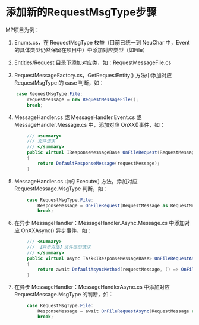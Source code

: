 # 添加新的RequestMsgType步骤

MP项目为例：

1. Enums.cs，在 RequestMsgType 枚举（目前已统一到 NeuChar 中，Event 的具体类型仍然保留在项目中）中添加对应类型（如File）

2. Entities/Request 目录下添加对应类，如：RequestMessageFile.cs

3. RequestMessageFactory.cs，GetRequestEntity() 方法中添加对应 RequestMsgType 的 case 判断，如：

``` C#
    case RequestMsgType.File:
        requestMessage = new RequestMessageFile();
        break;
```

4. MessageHandler.cs 或 MessageHandler.Event.cs 或 MessageHandler.Message.cs 中，添加对应 OnXX()事件，如：

``` C#
        /// <summary>
        /// 文件请求
        /// </summary>
        public virtual IResponseMessageBase OnFileRequest(RequestMessageFile requestMessage)
        {
            return DefaultResponseMessage(requestMessage);
        }
```

5. MessageHandler.cs 中的 Execute() 方法，添加对应 RequestMessage.MsgType 判断，如：

``` C#
        case RequestMsgType.File:
            ResponseMessage = OnFileRequest(RequestMessage as RequestMessageFile);
            break;

```

6.  在异步 MessageHandler：MessageHandler.Async.Message.cs 中添加对应 OnXXAsync() 异步事件，如：

``` C#
        /// <summary>
        /// 【异步方法】文件类型请求
        /// </summary>
        public virtual async Task<IResponseMessageBase> OnFileRequestAsync(RequestMessageFile requestMessage)
        {
            return await DefaultAsyncMethod(requestMessage, () => OnFileRequest(requestMessage));
        }
```


7. 在异步 MessageHandler：MessageHandlerAsync.cs 中添加对应 RequestMessage.MsgType 的判断，如：

``` C#
        case RequestMsgType.File:
            ResponseMessage = await OnFileRequestAsync(RequestMessage as RequestMessageFile);
            break;

```
